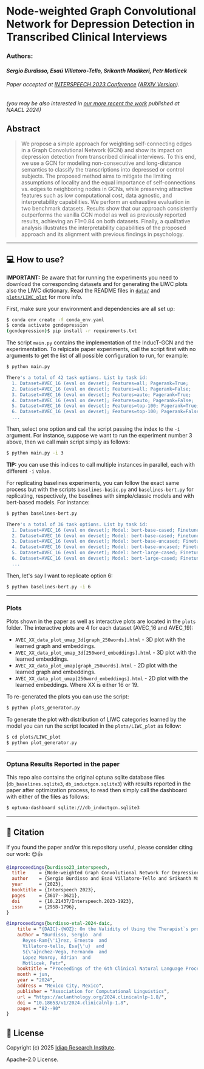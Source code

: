 # Node-weighted Graph Convolutional Network for Depression Detection in Transcribed Clinical Interviews

### Authors: 

#### *Sergio Burdisso, Esaú Villatoro-Tello, Srikanth Madikeri, Petr Motlicek*

###### Paper accepted at [INTERSPEECH 2023 Conference](https://interspeech2023.org/) ([ARXIV Version](https://arxiv.org/abs/2307.00920)).

_(you may be also interested in [our more recent the work](https://github.com/idiap/bias_in_daic-woz) published at NAACL 2024)_

## Abstract

> We propose a simple approach for weighting self-connecting edges in a Graph Convolutional Network (GCN) and show its impact on depression detection from transcribed clinical interviews. To this end, we use a GCN for modeling non-consecutive and long-distance semantics to classify the transcriptions into depressed or control subjects. The proposed method aims to mitigate the limiting assumptions of locality and the equal importance of self-connections vs. edges to neighboring nodes in GCNs, while preserving attractive features such as low computational cost, data agnostic, and interpretability capabilities. We perform an exhaustive evaluation in two benchmark datasets. Results show that our approach consistently outperforms the vanilla GCN model as well as previously reported results, achieving an F1=0.84 on both datasets. Finally, a qualitative analysis illustrates the interpretability capabilities of the proposed approach and its alignment with previous findings in psychology.

---
## :computer: How to use?

**IMPORTANT:** Be aware that for running the experiments you need to download the corresponding datasets and for generating the LIWC plots also the LIWC dictionary. Read the README files in [`data/`](data/) and [`plots/LIWC_plot`](plots/LIWC_plot) for more info.

First, make sure your environment and dependencies are all set up:

```bash
$ conda env create -f conda_env.yaml
$ conda activate gcndepression
(gcndepression)$ pip install -r requirements.txt
```

The script `main.py` contains the implementation of the InducT-GCN and the experimentation. To relpicate paper experiments, call the script first with no arguments to get the list of all possible configuration to run, for example:

```bash
$ python main.py

There's a total of 42 task options. List by task id:
  1. Dataset=AVEC_16 (eval on devset); Features=all; Pagerank=True;
  2. Dataset=AVEC_16 (eval on devset); Features=all; Pagerank=False;
  3. Dataset=AVEC_16 (eval on devset); Features=auto; Pagerank=True;
  4. Dataset=AVEC_16 (eval on devset); Features=auto; Pagerank=False;
  5. Dataset=AVEC_16 (eval on devset); Features=top-100; Pagerank=True;
  6. Dataset=AVEC_16 (eval on devset); Features=top-100; Pagerank=False;
  ...
```

Then, select one option and call the script passing the index to the `-i` argument. For instance, suppose we want to run the experiment number 3 above, then we call main script simply as follows:

```bash
$ python main.py -i 3
```

**TIP:** you can use this indices to call multiple instances in parallel, each with different `-i` value.

For replicating baselines experiments, you can follow the exact same process but with the scripts `baselines-basic.py` and `baselines-bert.py` for replicating, respectively, the baselines with simple/classic models and with bert-based models. For instance:

```bash
$ python baselines-bert.py

There's a total of 36 task options. List by task id:
  1. Dataset=AVEC_16 (eval on devset); Model: bert-base-cased; Finetuned=True;
  2. Dataset=AVEC_16 (eval on devset); Model: bert-base-cased; Finetuned=False;
  3. Dataset=AVEC_16 (eval on devset); Model: bert-base-uncased; Finetuned=True;
  4. Dataset=AVEC_16 (eval on devset); Model: bert-base-uncased; Finetuned=False;
  5. Dataset=AVEC_16 (eval on devset); Model: bert-large-cased; Finetuned=True;
  6. Dataset=AVEC_16 (eval on devset); Model: bert-large-cased; Finetuned=False;
  ...
```

Then, let's say I want to replicate option 6:

```bash
$ python baselines-bert.py -i 6
```
---
### Plots

Plots shown in the paper as well as interactive plots are located in the `plots` folder. The interactive plots are 4 for each dataset (AVEC_16 and AVEC_19):
  - `AVEC_XX_data_plot_umap_3d[graph_250words].html` - 3D plot with the learned graph and embeddings.
  - `AVEC_XX_data_plot_umap_3d[250word_embeddings].html` - 3D plot with the learned embeddings.
  - `AVEC_XX_data_plot_umap[graph_250words].html` - 2D plot with the learned graph and embeddings.
  - `AVEC_XX_data_plot_umap[250word_embeddings].html` - 2D plot with the learned embeddings.
Where XX is either 16 or 19.

To re-generated the plots you can use the script:

```bash
$ python plots_generator.py
```

To generate the plot with distribution of LIWC categories learned by the model you can run the script located in the `plots/LIWC_plot` as follow:

```bash
$ cd plots/LIWC_plot
$ python plot_generator.py
```

---
### Optuna Results Reported in the paper

This repo also contains the original optuna sqlite database files (`db_baselines.sqlite3`, `db_inductgcn.sqlite3`) with results reported in the paper after optimization process, to read then simply call the dashboard with either of the files as follows:

```bash
$ optuna-dashboard sqlite:///db_inductgcn.sqlite3
```

---
## :page_facing_up: Citation

If you found the paper and/or this repository useful, please consider citing our work: :blush::+1:

```bibtex
@inproceedings{burdisso23_interspeech,
  title     = {Node-weighted Graph Convolutional Network for Depression Detection in Transcribed Clinical Interviews},
  author    = {Sergio Burdisso and Esaú Villatoro-Tello and Srikanth Madikeri and Petr Motlicek},
  year      = {2023},
  booktitle = {Interspeech 2023},
  pages     = {3617--3621},
  doi       = {10.21437/Interspeech.2023-1923},
  issn      = {2958-1796},
}

@inproceedings{burdisso-etal-2024-daic,
    title = "{DAIC}-{WOZ}: On the Validity of Using the Therapist`s prompts in Automatic Depression Detection from Clinical Interviews",
    author = "Burdisso, Sergio  and
      Reyes-Ram{\'i}rez, Ernesto  and
      Villatoro-tello, Esa{\'u}  and
      S{\'a}nchez-Vega, Fernando  and
      Lopez Monroy, Adrian  and
      Motlicek, Petr",
    booktitle = "Proceedings of the 6th Clinical Natural Language Processing Workshop",
    month = jun,
    year = "2024",
    address = "Mexico City, Mexico",
    publisher = "Association for Computational Linguistics",
    url = "https://aclanthology.org/2024.clinicalnlp-1.8/",
    doi = "10.18653/v1/2024.clinicalnlp-1.8",
    pages = "82--90"
}
```

## :ticket: License

Copyright (c) 2025 [Idiap Research Institute](https://www.idiap.ch/).

Apache-2.0 License.
